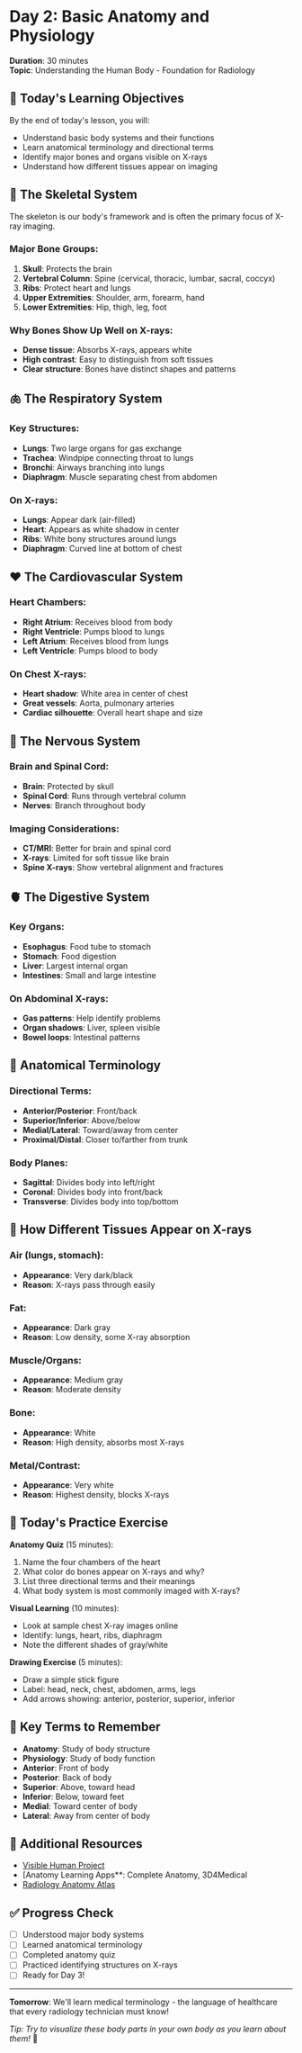 # Day 2: Basic Anatomy and Physiology

**Duration**: 30 minutes  
**Topic**: Understanding the Human Body - Foundation for Radiology

## 🎯 Today's Learning Objectives

By the end of today's lesson, you will:
- Understand basic body systems and their functions
- Learn anatomical terminology and directional terms
- Identify major bones and organs visible on X-rays
- Understand how different tissues appear on imaging

## 🦴 The Skeletal System

The skeleton is our body's framework and is often the primary focus of X-ray imaging.

### Major Bone Groups:
1. **Skull**: Protects the brain
2. **Vertebral Column**: Spine (cervical, thoracic, lumbar, sacral, coccyx)
3. **Ribs**: Protect heart and lungs
4. **Upper Extremities**: Shoulder, arm, forearm, hand
5. **Lower Extremities**: Hip, thigh, leg, foot

### Why Bones Show Up Well on X-rays:
- **Dense tissue**: Absorbs X-rays, appears white
- **High contrast**: Easy to distinguish from soft tissues
- **Clear structure**: Bones have distinct shapes and patterns

## 🫁 The Respiratory System

### Key Structures:
- **Lungs**: Two large organs for gas exchange
- **Trachea**: Windpipe connecting throat to lungs
- **Bronchi**: Airways branching into lungs
- **Diaphragm**: Muscle separating chest from abdomen

### On X-rays:
- **Lungs**: Appear dark (air-filled)
- **Heart**: Appears as white shadow in center
- **Ribs**: White bony structures around lungs
- **Diaphragm**: Curved line at bottom of chest

## ❤️ The Cardiovascular System

### Heart Chambers:
- **Right Atrium**: Receives blood from body
- **Right Ventricle**: Pumps blood to lungs
- **Left Atrium**: Receives blood from lungs
- **Left Ventricle**: Pumps blood to body

### On Chest X-rays:
- **Heart shadow**: White area in center of chest
- **Great vessels**: Aorta, pulmonary arteries
- **Cardiac silhouette**: Overall heart shape and size

## 🧠 The Nervous System

### Brain and Spinal Cord:
- **Brain**: Protected by skull
- **Spinal Cord**: Runs through vertebral column
- **Nerves**: Branch throughout body

### Imaging Considerations:
- **CT/MRI**: Better for brain and spinal cord
- **X-rays**: Limited for soft tissue like brain
- **Spine X-rays**: Show vertebral alignment and fractures

## 🫀 The Digestive System

### Key Organs:
- **Esophagus**: Food tube to stomach
- **Stomach**: Food digestion
- **Liver**: Largest internal organ
- **Intestines**: Small and large intestine

### On Abdominal X-rays:
- **Gas patterns**: Help identify problems
- **Organ shadows**: Liver, spleen visible
- **Bowel loops**: Intestinal patterns

## 📐 Anatomical Terminology

### Directional Terms:
- **Anterior/Posterior**: Front/back
- **Superior/Inferior**: Above/below
- **Medial/Lateral**: Toward/away from center
- **Proximal/Distal**: Closer to/farther from trunk

### Body Planes:
- **Sagittal**: Divides body into left/right
- **Coronal**: Divides body into front/back
- **Transverse**: Divides body into top/bottom

## 🎨 How Different Tissues Appear on X-rays

### **Air** (lungs, stomach):
- **Appearance**: Very dark/black
- **Reason**: X-rays pass through easily

### **Fat**:
- **Appearance**: Dark gray
- **Reason**: Low density, some X-ray absorption

### **Muscle/Organs**:
- **Appearance**: Medium gray
- **Reason**: Moderate density

### **Bone**:
- **Appearance**: White
- **Reason**: High density, absorbs most X-rays

### **Metal/Contrast**:
- **Appearance**: Very white
- **Reason**: Highest density, blocks X-rays

## 🧪 Today's Practice Exercise

**Anatomy Quiz** (15 minutes):
1. Name the four chambers of the heart
2. What color do bones appear on X-rays and why?
3. List three directional terms and their meanings
4. What body system is most commonly imaged with X-rays?

**Visual Learning** (10 minutes):
- Look at sample chest X-ray images online
- Identify: lungs, heart, ribs, diaphragm
- Note the different shades of gray/white

**Drawing Exercise** (5 minutes):
- Draw a simple stick figure
- Label: head, neck, chest, abdomen, arms, legs
- Add arrows showing: anterior, posterior, superior, inferior

## 📝 Key Terms to Remember

- **Anatomy**: Study of body structure
- **Physiology**: Study of body function
- **Anterior**: Front of body
- **Posterior**: Back of body
- **Superior**: Above, toward head
- **Inferior**: Below, toward feet
- **Medial**: Toward center of body
- **Lateral**: Away from center of body

## 🔗 Additional Resources

- [Visible Human Project](https://www.nlm.nih.gov/databases/download/vhp.html)
- [Anatomy Learning Apps**: Complete Anatomy, 3D4Medical
- [Radiology Anatomy Atlas](https://www.radiologyassistant.nl/)

## ✅ Progress Check

- [ ] Understood major body systems
- [ ] Learned anatomical terminology
- [ ] Completed anatomy quiz
- [ ] Practiced identifying structures on X-rays
- [ ] Ready for Day 3!

---

**Tomorrow**: We'll learn medical terminology - the language of healthcare that every radiology technician must know!

*Tip: Try to visualize these body parts in your own body as you learn about them!* 🏥 